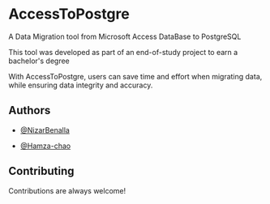 
# AccessToPostgre

A Data Migration tool from Microsoft Access DataBase to PostgreSQL

This tool was developed as part of an end-of-study project to earn a bachelor's degree

With AccessToPostgre, users can save time and effort when migrating data, while ensuring data integrity and accuracy.

## Authors
- [@NizarBenalla](https://github.com/NizarBenalla)

- [@Hamza-chao](https://github.com/Hamza-chao)


## Contributing

Contributions are always welcome!
